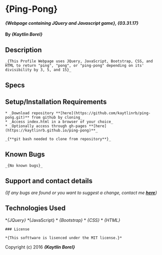 # {Ping-Pong}

#### _{Webpage containing JQuery and Javascript game}, {03.31.17}_

#### By _{Kaytlin Borel}_

## Description

	_{This Profile Webpage uses JQuery, JavaScript, Bootstrap, CSS, and HTML to return "ping", "pong", or "ping-pong" depending on its' divisibility by 3, 5, and 15}_

## Specs



## Setup/Installation Requirements

	* _Download repository **[here](https://github.com/kaytlinrb/ping-pong.git)** from github by cloning_
	* _Access index.html in a browser of your choice_
	* _Optionally access through gh-pages **[here](https://kaytlinrb.github.io/ping-pong)**_

	_{**git bash needed to clone from repository**}_
## Known Bugs

	_{No known bugs}_

## Support and contact details

_{If any bugs are found or you want to suggest a change, contact me **[here](mailto:kaytlinrb@gmail.com)**}_

## Technologies Used

  *_{JQuery}
  *_{JavaScript}
	* _{Bootstrap}_
	* _{CSS}_
	* _{HTML}_

	### License

	*{This softtware is lisenced under the MIT license.}*

Copyright (c) 2016 **_{Kaytlin Borel}_**
